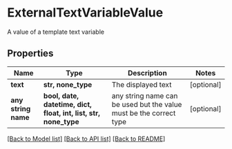 # ExternalTextVariableValue

A value of a template text variable

## Properties
Name | Type | Description | Notes
------------ | ------------- | ------------- | -------------
**text** | **str, none_type** | The displayed text | [optional] 
**any string name** | **bool, date, datetime, dict, float, int, list, str, none_type** | any string name can be used but the value must be the correct type | [optional]

[[Back to Model list]](../README.md#documentation-for-models) [[Back to API list]](../README.md#documentation-for-api-endpoints) [[Back to README]](../README.md)


